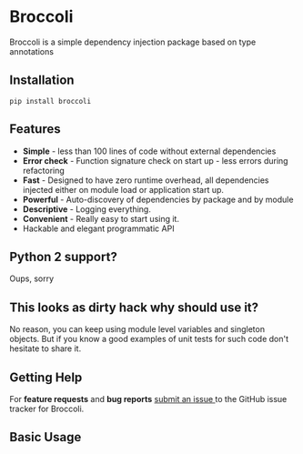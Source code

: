 # Broccoli

Broccoli is a simple dependency injection package based on type annotations

Installation
-----------
```shell
pip install broccoli

```

Features
--------
- **Simple** - less than 100 lines of code without external dependencies
- **Error check** - Function signature check on start up - less errors during refactoring
- **Fast** - Designed to have zero runtime overhead, all dependencies injected either on module load or application start up.
- **Powerful** - Auto-discovery of dependencies by package and by module
- **Descriptive** - Logging everything.
- **Convenient** - Really easy to start using it.
- Hackable and elegant programmatic API


Python 2 support?
-----------------
Oups, sorry



This looks as dirty hack why should use it?
---------------------------------------------
No reason, you can keep using module level variables and singleton objects. But if you know a good examples of unit tests for such code don't hesitate to share it.


Getting Help
------------

For **feature requests** and **bug reports** [submit an issue
](https://github.com/) to the GitHub issue tracker for
Broccoli.


Basic Usage
-----------
